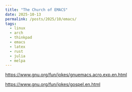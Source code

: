 ```yaml
---
title: "The Church of EMACS"
date: 2025-10-13
permalink: /posts/2025/10/emacs/
tags:
  - linux
  - arch
  - thinkpad
  - emacs
  - latex
  - rust
  - julia
  - melpa
---
```


https://www.gnu.org/fun/jokes/gnuemacs.acro.exp.en.html

https://www.gnu.org/fun/jokes/gospel.en.html
